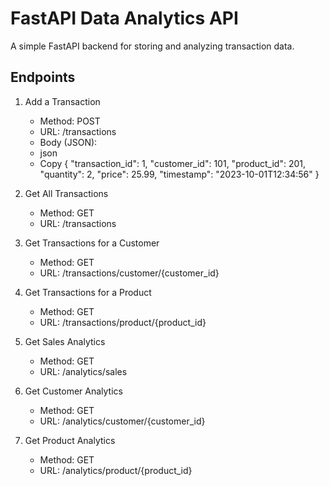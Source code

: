 # FastAPI Data Analytics API
A simple FastAPI backend for storing and analyzing transaction data.

## Endpoints
1. Add a Transaction
   - Method: POST
   - URL: /transactions
   - Body (JSON):
   - json
   - Copy
{
  "transaction_id": 1,
  "customer_id": 101,
  "product_id": 201,
  "quantity": 2,
  "price": 25.99,
  "timestamp": "2023-10-01T12:34:56"
}

2. Get All Transactions
   - Method: GET
   - URL: /transactions

3. Get Transactions for a Customer
   - Method: GET
   - URL: /transactions/customer/{customer_id}

4. Get Transactions for a Product
   - Method: GET
   - URL: /transactions/product/{product_id}

5. Get Sales Analytics
   - Method: GET
   - URL: /analytics/sales

6. Get Customer Analytics
   - Method: GET
   - URL: /analytics/customer/{customer_id}

7. Get Product Analytics
   - Method: GET
   - URL: /analytics/product/{product_id}
